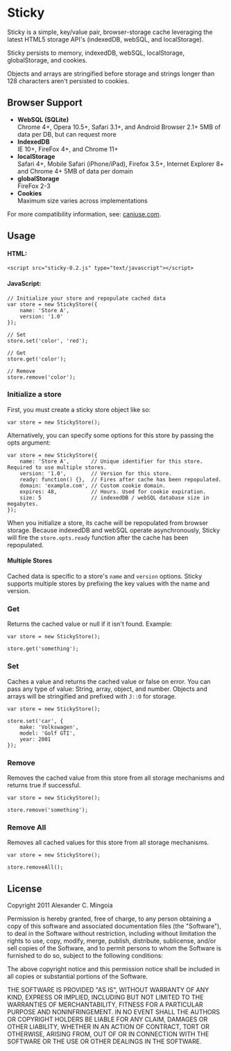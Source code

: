# Sticky

Sticky is a simple, key/value pair, browser-storage cache leveraging the latest HTML5 storage API's (indexedDB, webSQL, and localStorage).

Sticky persists to memory, indexedDB, webSQL, localStorage, globalStorage, and cookies.

Objects and arrays are stringified before storage and strings longer than 128 characters aren't persisted to cookies.

## Browser Support

* **WebSQL (SQLite)**  
Chrome 4+, Opera 10.5+, Safari 3.1+, and Android Browser 2.1+
5MB of data per DB, but can request more
* **IndexedDB**  
IE 10+, FireFox 4+, and Chrome 11+
* **localStorage**  
Safari 4+, Mobile Safari (iPhone/iPad), Firefox 3.5+, Internet Explorer 8+ and Chrome 4+
5MB of data per domain
* **globalStorage**  
FireFox 2-3
* **Cookies**  
Maximum size varies across implementations

For more compatibility information, see: [caniuse.com](http://caniuse.com/).

## Usage

#### HTML:

    <script src="sticky-0.2.js" type="text/javascript"></script>

#### JavaScript:

    // Initialize your store and repopulate cached data
    var store = new StickyStore({
        name: 'Store A',
        version: '1.0'
    });

    // Set
    store.set('color', 'red');

    // Get
    store.get('color');

    // Remove
    store.remove('color');

### Initialize a store

First, you must create a sticky store object like so:

    var store = new StickyStore();

Alternatively, you can specify some options for this store by passing the opts argument:

    var store = new StickyStore({
        name: 'Store A',       // Unique identifier for this store. Required to use multiple stores.
        version: '1.0',        // Version for this store.
        ready: function() {},  // Fires after cache has been repopulated.
        domain: 'example.com', // Custom cookie domain.
        expires: 48,           // Hours. Used for cookie expiration.
        size: 5                // indexedDB / webSQL database size in megabytes.
    });

When you initialize a store, its cache will be repopulated from browser storage. Because indexedDB and webSQL operate asynchronously, Sticky will fire the ```store.opts.ready``` function after the cache has been repopulated.

#### Multiple Stores

Cached data is specific to a store's ```name``` and ```version``` options. Sticky supports multiple stores by prefixing the key values with the name and version.

### Get

Returns the cached value or null if it isn't found. Example:

    var store = new StickyStore();

    store.get('something');

### Set

Caches a value and returns the cached value or false on error. You can pass any type of value: String, array, object, and number. Objects and arrays will be stringified and prefixed with ```J::O``` for storage.

    var store = new StickyStore();

    store.set('car', {
        make: 'Volkswagen',
        model: 'Golf GTI',
        year: 2001
    });

### Remove

Removes the cached value from this store from all storage mechanisms and returns true if successful.

    var store = new StickyStore();

    store.remove('something');

### Remove All

Removes all cached values for this store from all storage mechanisms.

    var store = new StickyStore();

    store.removeAll();

## License

Copyright 2011 Alexander C. Mingoia

Permission is hereby granted, free of charge, to any person obtaining a copy of this software and associated documentation files (the "Software"), to deal in the Software without restriction, including without limitation the rights to use, copy, modify, merge, publish, distribute, sublicense, and/or sell copies of the Software, and to permit persons to whom the Software is furnished to do so, subject to the following conditions:

The above copyright notice and this permission notice shall be included in all copies or substantial portions of the Software.

THE SOFTWARE IS PROVIDED "AS IS", WITHOUT WARRANTY OF ANY KIND, EXPRESS OR IMPLIED, INCLUDING BUT NOT LIMITED TO THE WARRANTIES OF MERCHANTABILITY, FITNESS FOR A PARTICULAR PURPOSE AND NONINFRINGEMENT. IN NO EVENT SHALL THE AUTHORS OR COPYRIGHT HOLDERS BE LIABLE FOR ANY CLAIM, DAMAGES OR OTHER LIABILITY, WHETHER IN AN ACTION OF CONTRACT, TORT OR OTHERWISE, ARISING FROM, OUT OF OR IN CONNECTION WITH THE SOFTWARE OR THE USE OR OTHER DEALINGS IN THE SOFTWARE.
